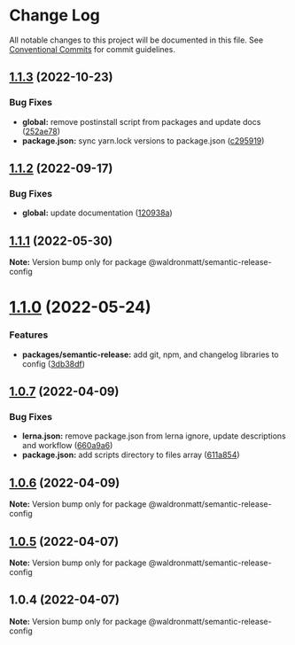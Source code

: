 # Change Log

All notable changes to this project will be documented in this file.
See [Conventional Commits](https://conventionalcommits.org) for commit guidelines.

## [1.1.3](https://github.com/waldronmatt/shareable-configs/compare/@waldronmatt/semantic-release-config@1.1.2...@waldronmatt/semantic-release-config@1.1.3) (2022-10-23)

### Bug Fixes

- **global:** remove postinstall script from packages and update docs ([252ae78](https://github.com/waldronmatt/shareable-configs/commit/252ae787ec89902f130ee28d2af63255fdfabb4d))
- **package.json:** sync yarn.lock versions to package.json ([c295919](https://github.com/waldronmatt/shareable-configs/commit/c295919e8cd1fbbd7965fe67d0188e0d657b6427))

## [1.1.2](https://github.com/waldronmatt/shareable-configs/compare/@waldronmatt/semantic-release-config@1.1.1...@waldronmatt/semantic-release-config@1.1.2) (2022-09-17)

### Bug Fixes

- **global:** update documentation ([120938a](https://github.com/waldronmatt/shareable-configs/commit/120938a301c88730d31dc8c8f919c960d193edb2))

## [1.1.1](https://github.com/waldronmatt/shareable-configs/compare/@waldronmatt/semantic-release-config@1.1.0...@waldronmatt/semantic-release-config@1.1.1) (2022-05-30)

**Note:** Version bump only for package @waldronmatt/semantic-release-config

# [1.1.0](https://github.com/waldronmatt/shareable-configs/compare/@waldronmatt/semantic-release-config@1.0.7...@waldronmatt/semantic-release-config@1.1.0) (2022-05-24)

### Features

- **packages/semantic-release:** add git, npm, and changelog libraries to config ([3db38df](https://github.com/waldronmatt/shareable-configs/commit/3db38dfda9cbed64771865904ef0086a3d3bab3d))

## [1.0.7](https://github.com/waldronmatt/shareable-configs/compare/@waldronmatt/semantic-release-config@1.0.6...@waldronmatt/semantic-release-config@1.0.7) (2022-04-09)

### Bug Fixes

- **lerna.json:** remove package.json from lerna ignore, update descriptions and workflow ([660a9a6](https://github.com/waldronmatt/shareable-configs/commit/660a9a60858863dca1d4b87cb0a3c49ffd2186b6))
- **package.json:** add scripts directory to files array ([611a854](https://github.com/waldronmatt/shareable-configs/commit/611a8546f5c398404e5f226d61b5b42939944cc9))

## [1.0.6](https://github.com/waldronmatt/shareable-configs/compare/@waldronmatt/semantic-release-config@1.0.5...@waldronmatt/semantic-release-config@1.0.6) (2022-04-09)

**Note:** Version bump only for package @waldronmatt/semantic-release-config

## [1.0.5](https://github.com/waldronmatt/shareable-configs/compare/@waldronmatt/semantic-release-config@1.0.4...@waldronmatt/semantic-release-config@1.0.5) (2022-04-07)

**Note:** Version bump only for package @waldronmatt/semantic-release-config

## 1.0.4 (2022-04-07)

**Note:** Version bump only for package @waldronmatt/semantic-release-config

